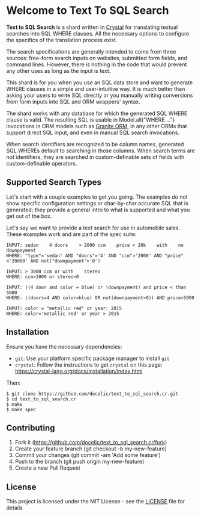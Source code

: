 # Welcome to Text To SQL Search

**Text to SQL Search** is a shard written in [Crystal](http://www.crystal-lang.org) for translating textual searches into SQL WHERE clauses. All the necessary options to configure the specifics of the translation process exist.

The search specifications are generally intended to come from three sources: free-form search inputs on websites, submitted form fields, and command lines. However, there is nothing in the code that would prevent any other uses as long as the input is text.

This shard is for you when you use an SQL data store and want to generate WHERE clauses in a simple and user-intuitive way. It is much better than asking your users to write SQL directly or you manually writing conversions from form inputs into SQL and ORM wrappers' syntax.

The shard works with any database for which the generated SQL WHERE clause is valid. The resulting SQL is usable in Model.all("WHERE ...") invocations in ORM models such as [Granite ORM](https://github.com/docelic/granite-orm/), in any other ORMs that support direct SQL input, and even in manual SQL search invocations.

When search identifiers are recognized to be column names, generated SQL WHEREs default to searching in those columns. When search terms are not identifiers, they are searched in custom-definable sets of fields with custom-definable operators.

## Supported Search Types

Let's start with a couple examples to get you going. The examples do not show specific configuration settings or char-by-char accurate SQL that is generated; they provide a general intro to what is supported and what you get out of the box.

Let's say we want to provide a text search for use in automobile sales. These examples work and are part of the spec suite:

```text_to_sql_search
INPUT: sedan    4 doors    > 2000 ccm    price < 20k    with    no    downpayment
WHERE: "type"='sedan' AND "doors"='4' AND "ccm">'2000' AND "price"<'20000' AND not("downpayment">'0')

INPUT: > 3000 ccm or with    stereo
WHERE: ccm>3000 or stereo>0

INPUT: ((4 door and color = blue) or !downpayment) and price < than 5000
WHERE: ((doors=4 AND color=blue) OR not(downpayment>0)) AND price<5000

INPUT: color = "metallic red" or year: 2015
WHERE: color='metallic red' or year > 2015
```

## Installation

Ensure you have the necessary dependencies:

- `git`: Use your platform specific package manager to install `git`
- `crystal`: Follow the instructions to get `crystal` on this page: <https://crystal-lang.org/docs/installation/index.html>

Then:

```shellsession
$ git clone https://github.com/docelic/text_to_sql_search.cr.git
$ cd text_to_sql_search.cr
$ make
$ make spec
```

## Contributing

1. Fork it (https://github.com/docelic/text_to_sql_search.cr/fork)
2. Create your feature branch (git checkout -b my-new-feature)
3. Commit your changes (git commit -am 'Add some feature')
4. Push to the branch (git push origin my-new-feature)
5. Create a new Pull Request

## License

This project is licensed under the MIT License - see the [LICENSE](LICENSE) file for details
